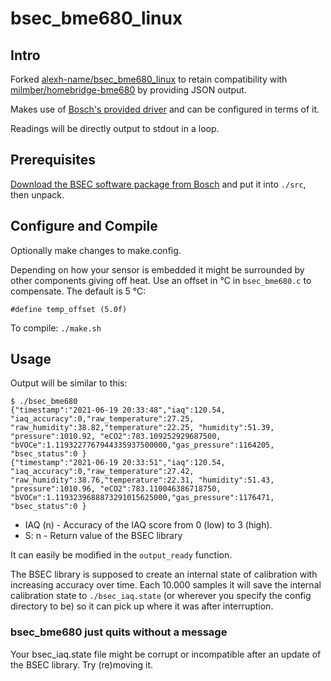 # bsec_bme680_linux

## Intro

Forked [alexh-name/bsec_bme680_linux](https://github.com/alexh-name/bsec_bme680_linux) to retain compatibility with 
[milmber/homebridge-bme680](https://github.com/milmber/homebridge-bme680) by providing JSON output.

Makes use of [Bosch's provided driver](https://github.com/BoschSensortec/BME680_driver) and can be configured in terms of it.

Readings will be directly output to stdout in a loop.

## Prerequisites

[Download the BSEC software package from Bosch](https://www.bosch-sensortec.com/bst/products/all_products/bsec)
and put it into `./src`, then unpack.

## Configure and Compile

Optionally make changes to make.config.

Depending on how your sensor is embedded it might be surrounded by other
components giving off heat. Use an offset in °C in `bsec_bme680.c` to
compensate. The default is 5 °C:
```
#define temp_offset (5.0f)
```

To compile: `./make.sh`

## Usage

Output will be similar to this:

```
$ ./bsec_bme680
{"timestamp":"2021-06-19 20:33:48","iaq":120.54, "iaq_accuracy":0,"raw_temperature":27.25, "raw_humidity":38.82,"temperature":22.25, "humidity":51.39, "pressure":1010.92, "eCO2":783.109252929687500, "bVOCe":1.1193227767944335937500000,"gas_pressure":1164205, "bsec_status":0 }
{"timestamp":"2021-06-19 20:33:51","iaq":120.54, "iaq_accuracy":0,"raw_temperature":27.42, "raw_humidity":38.76,"temperature":22.31, "humidity":51.43, "pressure":1010.96, "eCO2":783.110046386718750, "bVOCe":1.1193239688873291015625000,"gas_pressure":1176471, "bsec_status":0 }
```
* IAQ (n) - Accuracy of the IAQ score from 0 (low) to 3 (high).
* S: n - Return value of the BSEC library

It can easily be modified in the `output_ready` function.

The BSEC library is supposed to create an internal state of calibration with
increasing accuracy over time. Each 10.000 samples it will save the internal
calibration state to `./bsec_iaq.state` (or wherever you specify the config
directory to be) so it can pick up where it was after interruption.

### bsec_bme680 just quits without a message

Your bsec_iaq.state file might be corrupt or incompatible after an update of the
BSEC library. Try (re)moving it.

